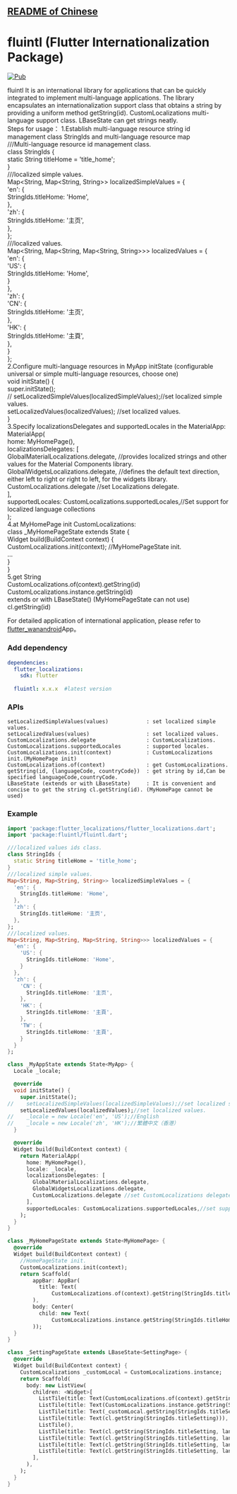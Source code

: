 ## [README of Chinese][readme]

# fluintl (Flutter Internationalization Package)

[![Pub](https://img.shields.io/pub/v/fluintl.svg?style=flat-square)](https://pub.dartlang.org/packages/fluintl)

fluintl It is an international library for applications that can be quickly integrated to implement multi-language applications. 
The library encapsulates an internationalization support class that obtains a string by providing a uniform method getString(id). 
CustomLocalizations multi-language support class. LBaseState can get strings neatly.  
Steps for usage：
1.Establish multi-language resource string id management class StringIds and multi-language resource map  
///Multi-language resource id management class.  
class StringIds {  
  static String titleHome = 'title_home';  
}  
///localized simple values.  
Map<String, Map<String, String>> localizedSimpleValues = {  
  'en': {    
    StringIds.titleHome: 'Home',  
  },  
  'zh': {    
    StringIds.titleHome: '主页',  
  },  
};  
///localized values.  
Map<String, Map<String, Map<String, String>>> localizedValues = {  
  'en': {  
    'US': {  
      StringIds.titleHome: 'Home',  
    }  
  },  
  'zh': {  
    'CN': {  
      StringIds.titleHome: '主页',  
    },  
    'HK': {  
      StringIds.titleHome: '主頁',  
    },  
  }  
};  
2.Configure multi-language resources in MyApp initState (configurable universal or simple multi-language resources, choose one)  
  void initState() {    
    super.initState();      
//    setLocalizedSimpleValues(localizedSimpleValues);//set localized simple values.  
    setLocalizedValues(localizedValues); //set localized values.      
  }    
3.Specify localizationsDelegates and supportedLocales in the MaterialApp:  
MaterialApp(  
   home: MyHomePage(),  
   localizationsDelegates: [  
   GlobalMaterialLocalizations.delegate, //provides localized strings and other values for the Material Components library.   
   GlobalWidgetsLocalizations.delegate,  //defines the default text direction, either left to right or right to left, for the widgets library.
   CustomLocalizations.delegate //set Localizations delegate.  
   ],  
   supportedLocales: CustomLocalizations.supportedLocales,//Set support for localized language collections     
);  
4.at MyHomePage init CustomLocalizations:  
class _MyHomePageState extends State<MyHomePage> {  
  Widget build(BuildContext context) {    
    CustomLocalizations.init(context); //MyHomePageState init.      
    ...      
  }    
}  
5.get String  
CustomLocalizations.of(context).getString(id)  
CustomLocalizations.instance.getString(id)  
extends or with LBaseState()  (MyHomePageState can not use)  
cl.getString(id)  
  
For detailed application of international application, please refer to [flutter_wanandroid](https://github.com/Sky24n/flutter_wanandroid)App。 

### Add dependency
```yaml
dependencies:
  flutter_localizations:
    sdk: flutter  
    
  fluintl: x.x.x  #latest version
```

### APIs
```
setLocalizedSimpleValues(values)            : set localized simple values.
setLocalizedValues(values)                  : set localized values.
CustomLocalizations.delegate                : CustomLocalizations.
CustomLocalizations.supportedLocales        : supported locales.
CustomLocalizations.init(context)           : CustomLocalizations init.(MyHomePage init)
CustomLocalizations.of(context)             : get CustomLocalizations.
getString(id, {languageCode, countryCode})  : get string by id,Can be specified languageCode,countryCode.
LBaseState (extends or with LBaseState)     : It is convenient and concise to get the string cl.getString(id). (MyHomePage cannot be used)
```

### Example
``` dart
import 'package:flutter_localizations/flutter_localizations.dart';
import 'package:fluintl/fluintl.dart';

///localized values ids class.
class StringIds {
  static String titleHome = 'title_home';
}
///localized simple values.
Map<String, Map<String, String>> localizedSimpleValues = {
  'en': {
    StringIds.titleHome: 'Home',
  },
  'zh': {
    StringIds.titleHome: '主页',
  },
};
///localized values.
Map<String, Map<String, Map<String, String>>> localizedValues = {
  'en': {
    'US': {
      StringIds.titleHome: 'Home',
    }
  },
  'zh': {
    'CN': {
      StringIds.titleHome: '主页',
    },
    'HK': {
      StringIds.titleHome: '主頁',
    },
    'TW': {
      StringIds.titleHome: '主頁',
    }
  }
};

class _MyAppState extends State<MyApp> {
  Locale _locale;

  @override
  void initState() {
    super.initState();
//    setLocalizedSimpleValues(localizedSimpleValues);//set localized simple values.
    setLocalizedValues(localizedValues);//set localized values.
//    _locale = new Locale('en', 'US');//English
//    _locale = new Locale('zh', 'HK');//繁體中文（香港）
  }

  @override
  Widget build(BuildContext context) {
    return MaterialApp(
      home: MyHomePage(),
      locale: _locale,
      localizationsDelegates: [
        GlobalMaterialLocalizations.delegate,
        GlobalWidgetsLocalizations.delegate,
        CustomLocalizations.delegate //set CustomLocalizations delegate.
      ],
      supportedLocales: CustomLocalizations.supportedLocales,//set supportedLocales.
    );
  }
}

class _MyHomePageState extends State<MyHomePage> {
  @override
  Widget build(BuildContext context) {
    //HomePageState init.
    CustomLocalizations.init(context);
    return Scaffold(
        appBar: AppBar(
          title: Text(
              CustomLocalizations.of(context).getString(StringIds.titleHome)),
        ),
        body: Center(
          child: new Text(
              CustomLocalizations.instance.getString(StringIds.titleHome)),
        ));
  }
}

class _SettingPageState extends LBaseState<SettingPage> {
  @override
  Widget build(BuildContext context) {
    CustomLocalizations _customLocal = CustomLocalizations.instance;
    return Scaffold(
      body: new ListView(
        children: <Widget>[
          ListTile(title: Text(CustomLocalizations.of(context).getString(StringIds.titleSetting))),
          ListTile(title: Text(CustomLocalizations.instance.getString(StringIds.titleSetting))),
          ListTile(title: Text(_customLocal.getString(StringIds.titleSetting))),
          ListTile(title: Text(cl.getString(StringIds.titleSetting))),
          ListTile(),
          ListTile(title: Text(cl.getString(StringIds.titleSetting, languageCode: 'en', countryCode: 'US'))),
          ListTile(title: Text(cl.getString(StringIds.titleSetting, languageCode: 'zh', countryCode: 'CN'))),
          ListTile(title: Text(cl.getString(StringIds.titleSetting, languageCode: 'zh', countryCode: 'HK'))),
          ListTile(title: Text(cl.getString(StringIds.titleSetting, languageCode: 'zh', countryCode: 'TW'))),
        ],
      ),
    );
  }
}

```

[readme]: https://github.com/Sky24n/fluintl
[readme-en]: https://github.com/Sky24n/fluintl/blob/master/README-EN.md

